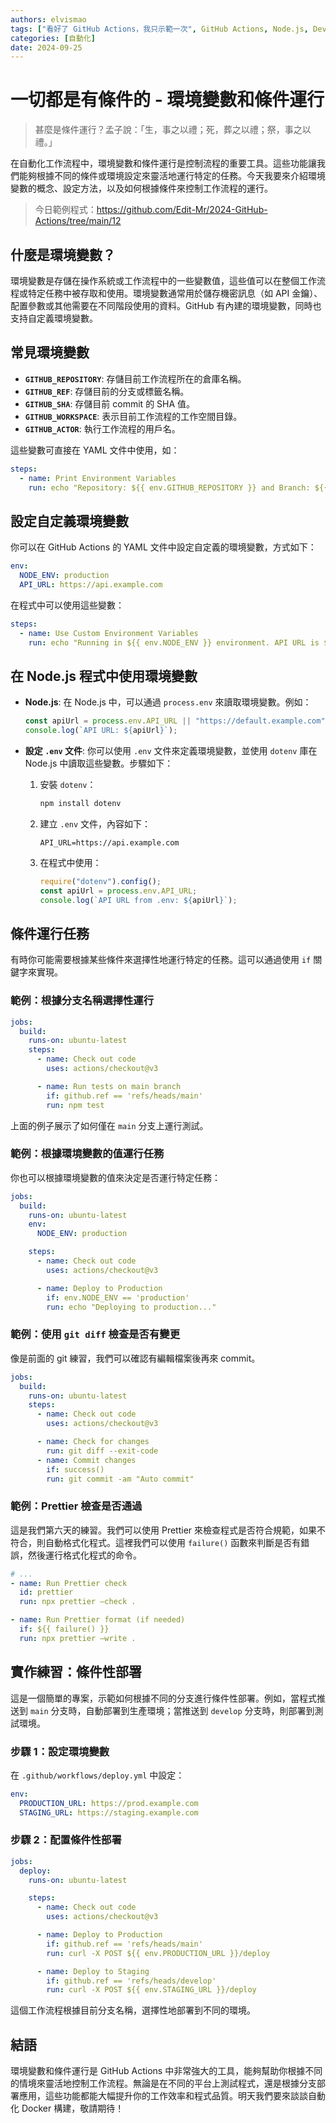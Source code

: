 ```yaml
---
authors: elvismao
tags: ["看好了 GitHub Actions，我只示範一次", GitHub Actions, Node.js, DevOps]
categories: [自動化]
date: 2024-09-25
---
```


# 一切都是有條件的 - 環境變數和條件運行

> 甚麼是條件運行？孟子說：「生，事之以禮；死，葬之以禮；祭，事之以禮。」

在自動化工作流程中，環境變數和條件運行是控制流程的重要工具。這些功能讓我們能夠根據不同的條件或環境設定來靈活地運行特定的任務。今天我要來介紹環境變數的概念、設定方法，以及如何根據條件來控制工作流程的運行。

> 今日範例程式：<https://github.com/Edit-Mr/2024-GitHub-Actions/tree/main/12>

## 什麼是環境變數？

環境變數是存儲在操作系統或工作流程中的一些變數值，這些值可以在整個工作流程或特定任務中被存取和使用。環境變數通常用於儲存機密訊息（如 API 金鑰）、配置參數或其他需要在不同階段使用的資料。GitHub 有內建的環境變數，同時也支持自定義環境變數。

## 常見環境變數

- **`GITHUB_REPOSITORY`**: 存儲目前工作流程所在的倉庫名稱。
- **`GITHUB_REF`**: 存儲目前的分支或標籤名稱。
- **`GITHUB_SHA`**: 存儲目前 commit 的 SHA 值。
- **`GITHUB_WORKSPACE`**: 表示目前工作流程的工作空間目錄。
- **`GITHUB_ACTOR`**: 執行工作流程的用戶名。

這些變數可直接在 YAML 文件中使用，如：

```yaml
steps:
  - name: Print Environment Variables
    run: echo "Repository: ${{ env.GITHUB_REPOSITORY }} and Branch: ${{ env.GITHUB_REF }}"
```

## 設定自定義環境變數

你可以在 GitHub Actions 的 YAML 文件中設定自定義的環境變數，方式如下：

```yaml
env:
  NODE_ENV: production
  API_URL: https://api.example.com
```

在程式中可以使用這些變數：

```yaml
steps:
  - name: Use Custom Environment Variables
    run: echo "Running in ${{ env.NODE_ENV }} environment. API URL is ${{ env.API_URL }}."
```

## 在 Node.js 程式中使用環境變數

- **Node.js**: 在 Node.js 中，可以通過 `process.env` 來讀取環境變數。例如：

  ```javascript
  const apiUrl = process.env.API_URL || "https://default.example.com";
  console.log(`API URL: ${apiUrl}`);
  ```

- **設定 `.env` 文件**: 你可以使用 `.env` 文件來定義環境變數，並使用 `dotenv` 庫在 Node.js 中讀取這些變數。步驟如下：
  1. 安裝 `dotenv`：
     ```bash
     npm install dotenv
     ```
  2. 建立 `.env` 文件，內容如下：
     ```plaintext
     API_URL=https://api.example.com
     ```
  3. 在程式中使用：
     ```javascript
     require("dotenv").config();
     const apiUrl = process.env.API_URL;
     console.log(`API URL from .env: ${apiUrl}`);
     ```

## 條件運行任務

有時你可能需要根據某些條件來選擇性地運行特定的任務。這可以通過使用 `if` 關鍵字來實現。

### 範例：根據分支名稱選擇性運行

```yaml
jobs:
  build:
    runs-on: ubuntu-latest
    steps:
      - name: Check out code
        uses: actions/checkout@v3

      - name: Run tests on main branch
        if: github.ref == 'refs/heads/main'
        run: npm test
```

上面的例子展示了如何僅在 `main` 分支上運行測試。

### 範例：根據環境變數的值運行任務

你也可以根據環境變數的值來決定是否運行特定任務：

```yaml
jobs:
  build:
    runs-on: ubuntu-latest
    env:
      NODE_ENV: production

    steps:
      - name: Check out code
        uses: actions/checkout@v3

      - name: Deploy to Production
        if: env.NODE_ENV == 'production'
        run: echo "Deploying to production..."
```

### 範例：使用 `git diff` 檢查是否有變更

像是前面的 git 練習，我們可以確認有編輯檔案後再來 commit。

```yaml
jobs:
  build:
    runs-on: ubuntu-latest
    steps:
      - name: Check out code
        uses: actions/checkout@v3

      - name: Check for changes
        run: git diff --exit-code
      - name: Commit changes
        if: success()
        run: git commit -am "Auto commit"
```

### 範例：Prettier 檢查是否通過

這是我們第六天的練習。我們可以使用 Prettier 來檢查程式是否符合規範，如果不符合，則自動格式化程式。這裡我們可以使用 `failure()` 函數來判斷是否有錯誤，然後運行格式化程式的命令。

```yaml
# ...
- name: Run Prettier check
  id: prettier
  run: npx prettier —check .

- name: Run Prettier format (if needed)
  if: ${{ failure() }}
  run: npx prettier —write .
```

## 實作練習：條件性部署

這是一個簡單的專案，示範如何根據不同的分支進行條件性部署。例如，當程式推送到 `main` 分支時，自動部署到生產環境；當推送到 `develop` 分支時，則部署到測試環境。

### 步驟 1：設定環境變數

在 `.github/workflows/deploy.yml` 中設定：

```yaml
env:
  PRODUCTION_URL: https://prod.example.com
  STAGING_URL: https://staging.example.com
```

### 步驟 2：配置條件性部署

```yaml
jobs:
  deploy:
    runs-on: ubuntu-latest

    steps:
      - name: Check out code
        uses: actions/checkout@v3

      - name: Deploy to Production
        if: github.ref == 'refs/heads/main'
        run: curl -X POST ${{ env.PRODUCTION_URL }}/deploy

      - name: Deploy to Staging
        if: github.ref == 'refs/heads/develop'
        run: curl -X POST ${{ env.STAGING_URL }}/deploy
```

這個工作流程根據目前分支名稱，選擇性地部署到不同的環境。

## 結語

環境變數和條件運行是 GitHub Actions 中非常強大的工具，能夠幫助你根據不同的情境來靈活地控制工作流程。無論是在不同的平台上測試程式，還是根據分支部署應用，這些功能都能大幅提升你的工作效率和程式品質。明天我們要來談談自動化 Docker 構建，敬請期待！
